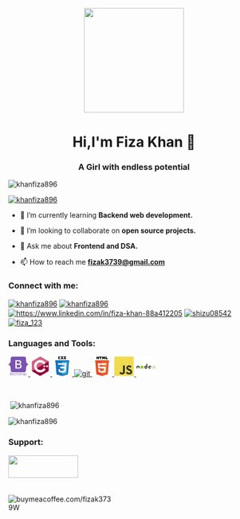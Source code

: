<p align="center"> <img src="https://acegif.com/wp-content/uploads/gif-for-presentation-70.gif" width="200" height="210"></img> </p>
<h1 align="center">Hi,I'm Fiza Khan 👋</h1>
<h3 align="center">A Girl with endless potential</h3>
<p align="left"> <img src="https://komarev.com/ghpvc/?username=khanfiza896&label=Profile%20views&color=0e75b6&style=flat" alt="khanfiza896" /> </p>

<p align="left"> <a href="https://github.com/ryo-ma/github-profile-trophy"><img src="https://github-profile-trophy.vercel.app/?username=khanfiza896" alt="khanfiza896" /></a> </p>

- 🌱 I’m currently learning **Backend web development.**

- 👯 I’m looking to collaborate on **open source projects.**

- 💬 Ask me about **Frontend and DSA.**

- 📫 How to reach me **fizak3739@gmail.com**

<h3 align="left">Connect with me:</h3>
<p align="left">
  <a href="https://github.com/khanfiza896" target="blank"><img align="center" src="https://raw.githubusercontent.com/rahuldkjain/github-profile-readme-generator/master/src/images/icons/Social/github.svg" alt="khanfiza896" height="30" width="40" /></a>
<a href="https://twitter.com/khanfiza896" target="blank"><img align="center" src="https://raw.githubusercontent.com/rahuldkjain/github-profile-readme-generator/master/src/images/icons/Social/twitter.svg" alt="khanfiza896" height="30" width="40" /></a>
<a href="https://linkedin.com/in/https://www.linkedin.com/in/fiza-khan-88a412205" target="blank"><img align="center" src="https://raw.githubusercontent.com/rahuldkjain/github-profile-readme-generator/master/src/images/icons/Social/linked-in-alt.svg" alt="https://www.linkedin.com/in/fiza-khan-88a412205" height="30" width="40" /></a>
<a href="https://instagram.com/shizu08542" target="blank"><img align="center" src="https://raw.githubusercontent.com/rahuldkjain/github-profile-readme-generator/master/src/images/icons/Social/instagram.svg" alt="shizu08542" height="30" width="40" /></a>
<a href="https://www.codechef.com/users/fiza_123" target="blank"><img align="center" src="https://cdn.jsdelivr.net/npm/simple-icons@3.1.0/icons/codechef.svg" alt="fiza_123" height="30" width="40" /></a>
</p>

<h3 align="left">Languages and Tools:</h3>
<p align="left"> <a href="https://getbootstrap.com" target="_blank" rel="noreferrer"> <img src="https://raw.githubusercontent.com/devicons/devicon/master/icons/bootstrap/bootstrap-plain-wordmark.svg" alt="bootstrap" width="40" height="40"/> </a> <a href="https://www.w3schools.com/cpp/" target="_blank" rel="noreferrer"> <img src="https://raw.githubusercontent.com/devicons/devicon/master/icons/cplusplus/cplusplus-original.svg" alt="cplusplus" width="40" height="40"/> </a> <a href="https://www.w3schools.com/css/" target="_blank" rel="noreferrer"> <img src="https://raw.githubusercontent.com/devicons/devicon/master/icons/css3/css3-original-wordmark.svg" alt="css3" width="40" height="40"/> </a> <a href="https://git-scm.com/" target="_blank" rel="noreferrer"> <img src="https://www.vectorlogo.zone/logos/git-scm/git-scm-icon.svg" alt="git" width="40" height="40"/> </a> <a href="https://www.w3.org/html/" target="_blank" rel="noreferrer"> <img src="https://raw.githubusercontent.com/devicons/devicon/master/icons/html5/html5-original-wordmark.svg" alt="html5" width="40" height="40"/> </a> <a href="https://developer.mozilla.org/en-US/docs/Web/JavaScript" target="_blank" rel="noreferrer"> <img src="https://raw.githubusercontent.com/devicons/devicon/master/icons/javascript/javascript-original.svg" alt="javascript" width="40" height="40"/> </a> <a href="https://nodejs.org" target="_blank" rel="noreferrer"> <img src="https://raw.githubusercontent.com/devicons/devicon/master/icons/nodejs/nodejs-original-wordmark.svg" alt="nodejs" width="40" height="40"/> </a> </p><br>

<p>&nbsp;<img align="center" src="https://github-readme-stats.vercel.app/api?username=KhanFiza896&show_icons=true&locale=en" alt="khanfiza896" /></p>
<p><img align="center" src="https://github-readme-streak-stats.herokuapp.com/?user=KhanFiza896&" alt="khanfiza896" /></p>

<h3 align="left">Support:</h3>
<a href="https://upsidedownlabs.tech/" align="left" > <img src="https://store.upsidedownlabs.tech/wp-content/uploads/2022/01/Hero.svg" width="140" height="45"></img> </a><br><br>
<p><a href="https://www.buymeacoffee.com/fizak3739W"> <img align="left" src="https://cdn.buymeacoffee.com/buttons/v2/default-yellow.png" height="50" width="210" alt=" buymeacoffee.com/fizak3739W " /></a></p>
